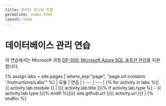 ```yaml
---
title: 온라인 호스팅 지침
permalink: index.html
layout: home
---
```


# 데이터베이스 관리 연습

이 연습에서는 Microsoft 과정 [DP-300: Microsoft Azure SQL 솔루션 관리](https://docs.microsoft.com/training/courses/dp-300t00)를 지원합니다.

{% assign labs = site.pages | where_exp:"page", "page.url contains '/Instructions/Labs'" %}
| 모듈 | 연습 |
| --- | --- | 
{% for activity in labs  %}| {{ activity.lab.module }} | [{{ activity.lab.title }}{% if activity.lab.type %} - {{ activity.lab.type }}{% endif %}]({{ site.github.url }}{{ activity.url }}) |
{% endfor %}

